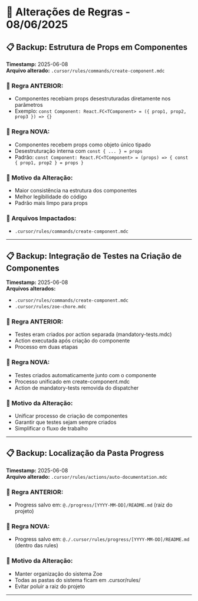 # 🔧 Alterações de Regras - 08/06/2025

## 📋 Backup: Estrutura de Props em Componentes

**Timestamp:** 2025-06-08  
**Arquivo alterado:** `.cursor/rules/commands/create-component.mdc`

### 📄 Regra ANTERIOR:
- Componentes recebiam props desestruturadas diretamente nos parâmetros
- Exemplo: `const Component: React.FC<TComponent> = ({ prop1, prop2, prop3 }) => {}`

### 📄 Regra NOVA:
- Componentes recebem props como objeto único tipado
- Desestruturação interna com `const { ... } = props`
- Padrão: `const Component: React.FC<TComponent> = (props) => { const { prop1, prop2 } = props }`

### 🎯 Motivo da Alteração:
- Maior consistência na estrutura dos componentes
- Melhor legibilidade do código  
- Padrão mais limpo para props

### 📁 Arquivos Impactados:
- `.cursor/rules/commands/create-component.mdc`

---

## 📋 Backup: Integração de Testes na Criação de Componentes

**Timestamp:** 2025-06-08  
**Arquivos alterados:** 
- `.cursor/rules/commands/create-component.mdc`
- `.cursor/rules/zoe-chore.mdc`

### 📄 Regra ANTERIOR:
- Testes eram criados por action separada (mandatory-tests.mdc)
- Action executada após criação do componente
- Processo em duas etapas

### 📄 Regra NOVA:
- Testes criados automaticamente junto com o componente
- Processo unificado em create-component.mdc
- Action de mandatory-tests removida do dispatcher

### 🎯 Motivo da Alteração:
- Unificar processo de criação de componentes
- Garantir que testes sejam sempre criados
- Simplificar o fluxo de trabalho

---

## 📋 Backup: Localização da Pasta Progress

**Timestamp:** 2025-06-08  
**Arquivo alterado:** `.cursor/rules/actions/auto-documentation.mdc`

### 📄 Regra ANTERIOR:
- Progress salvo em: `@./progress/[YYYY-MM-DD]/README.md` (raiz do projeto)

### 📄 Regra NOVA:
- Progress salvo em: `@./.cursor/rules/progress/[YYYY-MM-DD]/README.md` (dentro das rules)

### 🎯 Motivo da Alteração:
- Manter organização do sistema Zoe
- Todas as pastas do sistema ficam em .cursor/rules/
- Evitar poluir a raiz do projeto

--- 